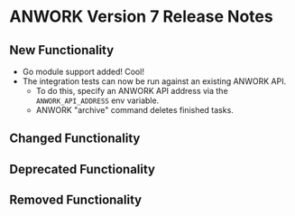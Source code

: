 # ANWORK Version 7 Release Notes

## New Functionality
- Go module support added! Cool!
- The integration tests can now be run against an existing ANWORK API.
  - To do this, specify an ANWORK API address via the `ANWORK_API_ADDRESS` env variable.
  - ANWORK "archive" command deletes finished tasks.

## Changed Functionality

## Deprecated Functionality

## Removed Functionality

